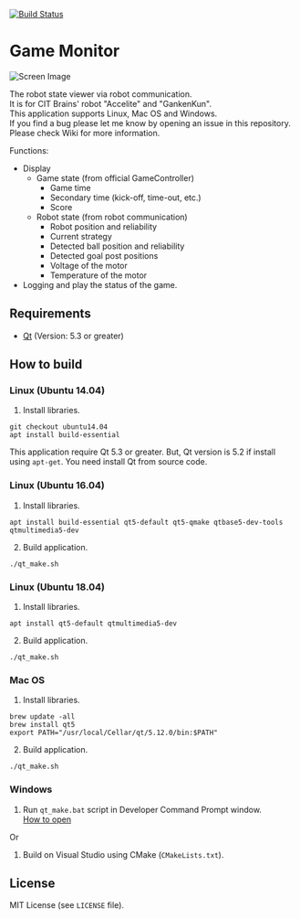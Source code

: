 [![Build Status](https://travis-ci.org/SatoshiShimada/game_monitor.svg?branch=master)](https://travis-ci.org/SatoshiShimada/game_monitor)

# Game Monitor

![Screen Image](https://github.com/SatoshiShimada/game_monitor/wiki/figures/screen_image3.png)

The robot state viewer via robot communication.  
It is for CIT Brains' robot "Accelite" and "GankenKun".  
This application supports Linux, Mac OS and Windows.  
If you find a bug please let me know by opening an issue in this repository.  
Please check Wiki for more information.  

Functions:

- Display
    - Game state (from official GameController)
        - Game time
        - Secondary time (kick-off, time-out, etc.)
        - Score
    - Robot state (from robot communication)
        - Robot position and reliability
        - Current strategy
        - Detected ball position and reliability
        - Detected goal post positions
        - Voltage of the motor
        - Temperature of the motor
- Logging and play the status of the game.

## Requirements

* [Qt](https://www.qt.io/) (Version: 5.3 or greater)

## How to build

### Linux (Ubuntu 14.04)

1. Install libraries.

```shell
git checkout ubuntu14.04
apt install build-essential
```

This application require Qt 5.3 or greater.
But, Qt version is 5.2 if install using `apt-get`.
You need install Qt from source code.

### Linux (Ubuntu 16.04)

1. Install libraries.

```
apt install build-essential qt5-default qt5-qmake qtbase5-dev-tools qtmultimedia5-dev
```

2. Build application.

```
./qt_make.sh
```

### Linux (Ubuntu 18.04)

1. Install libraries.

```
apt install qt5-default qtmultimedia5-dev
```

2. Build application.

```
./qt_make.sh
```

### Mac OS

1. Install libraries.

```
brew update -all
brew install qt5
export PATH="/usr/local/Cellar/qt/5.12.0/bin:$PATH"
```

2. Build application.

```
./qt_make.sh
```

### Windows

1.  Run `qt_make.bat` script in Developer Command Prompt window.  
[How to open](https://msdn.microsoft.com/en-us/library/f35ctcxw.aspx "Jump to Microsoft document page")

Or  

1. Build on Visual Studio using CMake (`CMakeLists.txt`).

## License

MIT License (see `LICENSE` file).

